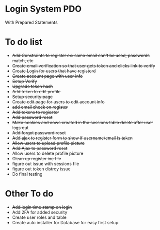 # Login System PDO
With Prepared Statements

# To do list
- ~~Add Constraints to register ex: same email can't be used, passwords match, etc~~
- ~~Create email verification so that user gets token and clicks link to verify~~
- ~~Create Login for users that have registerd~~
- ~~Create account page with user info~~
- ~~Setup Verify~~
- ~~Upgrade token hash~~
- ~~Add token to edit profile~~
- ~~Setup security page~~
- ~~Create edit page for users to edit account info~~
- ~~add email check on register~~
- ~~Add tokens to regiester~~ 
- ~~Add password reset~~
- ~~Make cookies and eows created in the sessions table delete after user logs out~~
- ~~Add forgot password reset~~
- ~~Add ajax to register form to show if username/email is taken~~
- ~~Allow users to upload profile picture~~
- ~~Add Ajax to password reset~~
- Allow users to delete profile picture
- ~~Clean up register inc file~~
- figure out issue with sessions file
- figure out token distroy issue
- Do final testing 

# Other To do
- ~~Add login time stamp on login~~
- Add 2FA for added security
- Create user roles and table
- Create auto installer for Database for easy first setup
